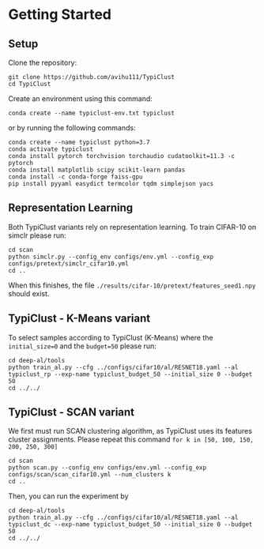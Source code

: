 # Getting Started

## Setup

Clone the repository:
```
git clone https://github.com/avihu111/TypiClust
cd TypiClust
```

Create an environment using this command:
```
conda create --name typiclust-env.txt typiclust
```

or by running the following commands:
```
conda create --name typiclust python=3.7
conda activate typiclust
conda install pytorch torchvision torchaudio cudatoolkit=11.3 -c pytorch
conda install matplotlib scipy scikit-learn pandas
conda install -c conda-forge faiss-gpu
pip install pyyaml easydict termcolor tqdm simplejson yacs
```

## Representation Learning
Both TypiClust variants rely on representation learning. 
To train CIFAR-10 on simclr please run:
```
cd scan
python simclr.py --config_env configs/env.yml --config_exp configs/pretext/simclr_cifar10.yml
cd ..
```
When this finishes, the file ```./results/cifar-10/pretext/features_seed1.npy``` should exist.

## TypiClust - K-Means variant
To select samples according to TypiClust (K-Means) where the `initial_size=0` and the `budget=50` please run: 
```
cd deep-al/tools
python train_al.py --cfg ../configs/cifar10/al/RESNET18.yaml --al typiclust_rp --exp-name typiclust_budget_50 --initial_size 0 --budget 50
cd ../../
```


## TypiClust - SCAN variant
We first must run SCAN clustering algorithm, as TypiClust uses its features cluster assignments.
Please repeat this command  `for k in [50, 100, 150, 200, 250, 300]`

```
cd scan
python scan.py --config_env configs/env.yml --config_exp configs/scan/scan_cifar10.yml --num_clusters k
cd .. 
```

Then, you can run the experiment by
```
cd deep-al/tools
python train_al.py --cfg ../configs/cifar10/al/RESNET18.yaml --al typiclust_dc --exp-name typiclust_budget_50 --initial_size 0 --budget 50
cd ../../
```
